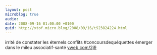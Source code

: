 ```yaml
---
layout: post
microblog: true
audio: 
date: 2008-09-16 01:00:00 +0100
guid: http://xtof.micro.blog/2008/09/16/t923824224.html
---
```

irrité de constater les éternels conflits #concoursdequéquettes émerger dans le mileu associatif-santé [yweb.com/2j9](http://yweb.com/2j9)
